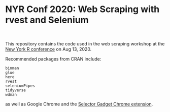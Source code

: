 
# NYR Conf 2020: Web Scraping with rvest and Selenium

<br>

This repository contains the code used in the web scraping workshop at the [New York R conference](https://rstats.ai/) on Aug 13, 2020.

Recommended packages from CRAN include:

```
binman
glue
here
rvest
seleniumPipes
tidyverse
wdman
```

as well as Google Chrome and the [Selector Gadget Chrome extension](https://chrome.google.com/webstore/detail/selectorgadget/mhjhnkcfbdhnjickkkdbjoemdmbfginb).
